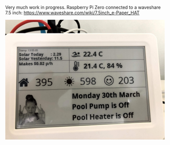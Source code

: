 Very much work in progress. 
Raspberry Pi Zero connected to a waveshare 7.5 inch:
https://www.waveshare.com/wiki/7.5inch_e-Paper_HAT

![alt text](https://github.com/karlcmorris/Domoticz-e-ink/blob/master/gallery/IMG_3882.jpg)
